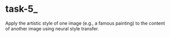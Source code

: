 # task-5_
Apply the artistic style of one image (e.g., a famous painting) to the content of another image using neural style transfer. 

